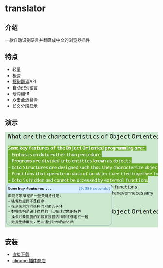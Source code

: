 # translator

## 介绍
一款自动识别语言并翻译成中文的浏览器插件

## 特点
- 轻量
- 极速
- [搜狗翻译](https://www.jiqizhixin.com/articles/2017-08-12-2)API
- 自动识别语言
- 划词翻译
- 双击全选翻译
- 长文分段显示

## 演示
![translator](/imgs/test.png)

## 安装
- [直接下载](https://github.com/Liy1eE/translator/releases)
- [chrome 插件商店](https://chrome.google.com/webstore/detail/%E5%85%89%E9%80%9F%E7%BF%BB%E8%AF%91/ebhiibkokgipjmidlacohkgfgbecabib)
